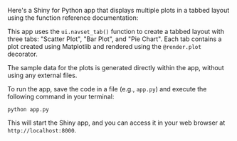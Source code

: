 Here's a Shiny for Python app that displays multiple plots in a tabbed layout using the function reference documentation:



This app uses the `ui.navset_tab()` function to create a tabbed layout with three tabs: "Scatter Plot", "Bar Plot", and "Pie Chart". Each tab contains a plot created using Matplotlib and rendered using the `@render.plot` decorator.

The sample data for the plots is generated directly within the app, without using any external files.

To run the app, save the code in a file (e.g., `app.py`) and execute the following command in your terminal:

```
python app.py
```

This will start the Shiny app, and you can access it in your web browser at `http://localhost:8000`.